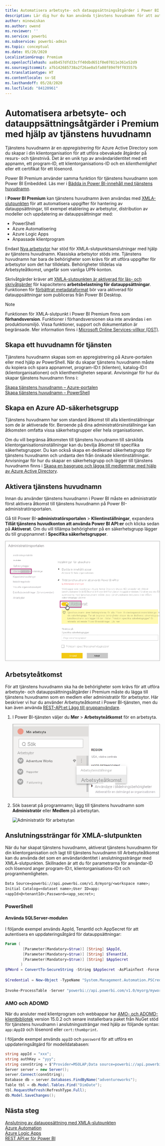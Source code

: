 ```yaml
---
title: Automatisera arbetsyte- och datauppsättningsåtgärder i Power BI Premium med hjälp av tjänstens huvudnamn | Microsoft Docs
description: Lär dig hur du kan använda tjänstens huvudnamn för att automatisera arbetsyte- och datauppsättningsåtgärder i Power BI Premium.
author: minewiskan
ms.author: owend
ms.reviewer: ''
ms.service: powerbi
ms.subservice: powerbi-admin
ms.topic: conceptual
ms.date: 05/20/2020
LocalizationGroup: Premium
ms.openlocfilehash: aa8b457dfd33cff40dbd651f0e07811e361e52d9
ms.sourcegitcommit: a7b142685738a2f26ae0a5fa08f894f9ff03557b
ms.translationtype: HT
ms.contentlocale: sv-SE
ms.lasthandoff: 05/28/2020
ms.locfileid: "84120961"
---
```

# <a name="automate-premium-workspace-and-dataset-tasks-with-service-principals"></a>Automatisera arbetsyte- och datauppsättningsåtgärder i Premium med hjälp av tjänstens huvudnamn

Tjänstens huvudnamn är en *appregistrering* för Azure Active Directory som du skapar i din klientorganisation för att utföra obevakade åtgärder på resurs- och tjänstnivå. Det är en unik typ av användaridentitet med ett appnamn, ett program-ID, ett klientorganisations-ID och en *klienthemlighet* eller ett certifikat för ett lösenord.

Power BI Premium använder samma funktion för tjänstens huvudnamn som Power BI Embedded. Läs mer i [Bädda in Power BI-innehåll med tjänstens huvudnamn](../developer/embedded/embed-service-principal.md).

I **Power BI Premium** kan tjänstens huvudnamn även användas med [XMLA-slutpunkten](service-premium-connect-tools.md) för att automatisera uppgifter för hantering av datauppsättningar, till exempel etablering av arbetsytor, distribution av modeller och uppdatering av datauppsättningar med:

- PowerShell
- Azure Automatisering
- Azure Logic Apps
- Anpassade klientprogram

Endast [Nya arbetsytor](../collaborate-share/service-new-workspaces.md) har stöd för XMLA-slutpunktsanslutningar med hjälp av tjänstens huvudnamn. Klassiska arbetsytor stöds inte. Tjänstens huvudnamn har bara de behörigheter som krävs för att utföra uppgifter för arbetsytor som det har tilldelats. Behörigheter tilldelas via Arbetsyteåtkomst, ungefär som vanliga UPN-konton.

Skrivåtgärder kräver att [XMLA-slutpunkten är aktiverad för läs- och skrivåtgärder](service-premium-connect-tools.md#enable-xmla-read-write) för kapacitetens **arbetsbelastning för datauppsättningar**. Funktionen för [förbättrat metadataformat](../connect-data/desktop-enhanced-dataset-metadata.md) bör vara aktiverad för datauppsättningar som publiceras från Power BI Desktop.

> [!NOTE]
> Funktionen för XMLA-slutpunkt i Power BI Premium finns som **förhandsversion**. Funktioner i förhandsversionen ska inte användas i en produktionsmiljö. Vissa funktioner, support och dokumentation är begränsade.  Mer information finns i [Microsoft Online Services-villkor (OST)](https://www.microsoft.com/licensing/product-licensing/products?rtc=1).

## <a name="create-a-service-principal"></a>Skapa ett huvudnamn för tjänsten

Tjänstens huvudnamn skapas som en appregistrering på Azure-portalen eller med hjälp av PowerShell. När du skapar tjänstens huvudnamn måste du kopiera och spara appnamnet, program-ID:t (klienten), katalog-ID:t (klientorganisationen) och klienthemligheten separat. Anvisningar för hur du skapar tjänstens huvudnamn finns i:

[Skapa tjänstens huvudnamn – Azure-portalen](https://docs.microsoft.com/azure/active-directory/develop/howto-create-service-principal-portal)   
[Skapa tjänstens huvudnamn – PowerShell](https://docs.microsoft.com/azure/active-directory/develop/howto-authenticate-service-principal-powershell)

## <a name="create-an-azure-ad-security-group"></a>Skapa en Azure AD-säkerhetsgrupp

Tjänstens huvudnamn har som standard åtkomst till alla klientinställningar som de är aktiverade för. Beroende på dina administratörsinställningar kan åtkomsten omfatta vissa säkerhetsgrupper eller hela organisationen.

Om du vill begränsa åtkomsten till tjänstens huvudnamn till särskilda klientorganisationsinställningar kan du bevilja åtkomst till specifika säkerhetsgrupper. Du kan också skapa en dedikerad säkerhetsgrupp för tjänstens huvudnamn och undanta den från önskade klientinställningar. Anvisningar för hur du skapar en säkerhetsgrupp och lägger till tjänstens huvudnamn finns i [Skapa en basgrupp och lägga till medlemmar med hjälp av Azure Active Directory](https://docs.microsoft.com/azure/active-directory/fundamentals/active-directory-groups-create-azure-portal).

## <a name="enable-service-principals"></a>Aktivera tjänstens huvudnamn

Innan du använder tjänstens huvudnamn i Power BI måste en administratör först aktivera åtkomst till tjänstens huvudnamn på Power BI-administratörsportalen.

Gå till Power BI-**administratörsportalen** > **Klientinställningar**, expandera **Tillåt tjänstens huvudkonton att använda Power BI API:er** och klicka sedan på **Aktiverat**. Om du vill tillämpa behörigheter på en säkerhetsgrupp lägger du till gruppnamnet i **Specifika säkerhetsgrupper**.

![Arbetsyteinställningar](media/service-premium-service-principal/admin-portal.png)

## <a name="workspace-access"></a>Arbetsyteåtkomst

För att tjänstens huvudnamn ska ha de behörigheter som krävs för att utföra arbetsyte- och datauppsättningsåtgärder i Premium måste du lägga till tjänstens huvudnamn som en medlem eller administratör för arbetsytor. Här beskriver vi hur du använder Arbetsyteåtkomst i Power BI-tjänsten, men du kan även använda [REST-API:et Lägg till gruppanvändare](https://docs.microsoft.com/rest/api/power-bi/groups/addgroupuser).

1. I Power BI-tjänsten väljer du **Mer** > **Arbetsyteåtkomst** för en arbetsyta.

    ![Arbetsyteinställningar](media/service-premium-service-principal/workspace-access.png)

2. Sök baserat på programnamn; lägg till tjänstens huvudnamn som **Administratör** eller **Medlem** på arbetsytan.

    ![Administratör för arbetsytan](media/service-premium-service-principal/add-service-principal-in-the-UI.png)

## <a name="connection-strings-for-the-xmla-endpoint"></a>Anslutningssträngar för XMLA-slutpunkten

När du har skapat tjänstens huvudnamn, aktiverat tjänstens huvudnamn för din klientorganisation och lagt till tjänstens huvudnamn till Arbetsyteåtkomst kan du använda det som en användaridentitet i anslutningssträngar med XMLA-slutpunkten. Skillnaden är att du för parametrarna för användar-ID och lösenord anger program-ID:t, klientorganisations-ID:t och programhemligheten.

`Data Source=powerbi://api.powerbi.com/v1.0/myorg/<workspace name>; Initial Catalog=<dataset name>;User ID=app:<appId>@<tenantId>;Password=<app_secret>;`

### <a name="powershell"></a>PowerShell

#### <a name="using-sqlserver-module"></a>Använda SQLServer-modulen

I följande exempel används AppId, TenantId och AppSecret för att autentisera en uppdateringsåtgärd för datauppsättningar:

```powershell
Param (
        [Parameter(Mandatory=$true)] [String] $AppId,
        [Parameter(Mandatory=$true)] [String] $TenantId,
        [Parameter(Mandatory=$true)] [String] $AppSecret
       )
$PWord = ConvertTo-SecureString -String $AppSecret -AsPlainText -Force

$Credential = New-Object -TypeName "System.Management.Automation.PSCredential" -ArgumentList $AppId, $PWord

Invoke-ProcessTable -Server "powerbi://api.powerbi.com/v1.0/myorg/myworkspace" -TableName "mytable" -DatabaseName "mydataset" -RefreshType "Full" -ServicePrincipal -ApplicationId $AppId -TenantId $TenantId -Credential $Credential
```

### <a name="amo-and-adomd"></a>AMO och ADOMD

När du ansluter med klientprogram och webbappar har [AMO- och ADOMD-klientbibliotek](https://docs.microsoft.com/azure/analysis-services/analysis-services-data-providers) version 15.0.2 och senare installerbara paket från NuGet stöd för tjänstens huvudnamn i anslutningssträngar med hjälp av följande syntax: `app:AppID` och lösenord eller `cert:thumbprint`.

I följande exempel används `appID` och `password` för att utföra en uppdateringsåtgärd för modelldatabasen:

```csharp
string appId = "xxx";
string authKey = "yyy";
string connString = $"Provider=MSOLAP;Data source=powerbi://api.powerbi.com/v1.0/<tenant>/<workspacename>;Initial catalog=<datasetname>;User ID=app:{appId};Password={authKey};";
Server server = new Server();
server.Connect(connString);
Database db = server.Databases.FindByName("adventureworks");
Table tbl = db.Model.Tables.Find("DimDate");
tbl.RequestRefresh(RefreshType.Full);
db.Model.SaveChanges();
```

## <a name="next-steps"></a>Nästa steg

[Anslutning av datauppsättning med XMLA-slutpunkten](service-premium-connect-tools.md)  
[Azure Automation](https://docs.microsoft.com/azure/automation)  
[Azure Logic Apps](https://docs.microsoft.com/azure/logic-apps/)  
[REST API:er för Power BI](https://docs.microsoft.com/rest/api/power-bi/)
